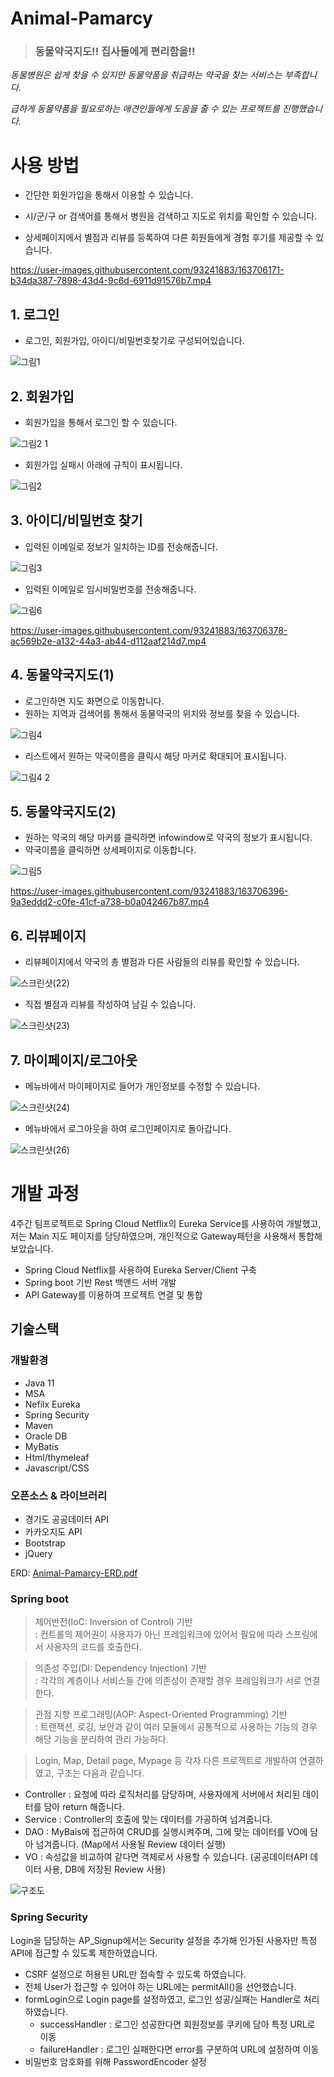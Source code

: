 

# Animal-Pamarcy	
> ### 동물약국지도!! 집사들에게 편리함을!!

*동물병원은 쉽게 찾을 수 있지만 동물약품을 취급하는 약국을 찾는 서비스는 부족합니다.*

*급하게 동물약품을 필요로하는 애견인들에게 도움을 줄 수 있는 프로젝트를 진행했습니다.*



# 사용 방법	

- 간단한 회원가입을 통해서 이용할 수 있습니다.	

- 시/군/구 or 검색어를 통해서 병원을 검색하고 지도로 위치를 확인할 수 있습니다.	

- 상세페이지에서 별점과 리뷰를 등록하여 다른 회원들에게 경험 후기를 제공할 수 있습니다.

https://user-images.githubusercontent.com/93241883/163706171-b34da387-7898-43d4-9c6d-6911d91576b7.mp4


## 1. 로그인	


- 로그인, 회원가입, 아이디/비밀번호찾기로 구성되어있습니다.

![그림1](https://user-images.githubusercontent.com/93241883/156877807-556d4dff-d77f-4d19-931d-800b6d8e4082.png)

## 2. 회원가입
- 회원가입을 통해서 로그인 할 수 있습니다.

![그림2 1](https://user-images.githubusercontent.com/93241883/156996619-cf948dbd-0c20-4987-989f-6b48819598be.png)

- 회원가입 실패시 아래에 규칙이 표시됩니다.

![그림2](https://user-images.githubusercontent.com/93241883/156877809-feac196d-3b44-42f3-93c3-17444de4015a.png)

## 3. 아이디/비밀번호 찾기
- 입력된 이메일로 정보가 일치하는 ID를 전송해줍니다.

![그림3](https://user-images.githubusercontent.com/93241883/156877810-91d0e202-70e8-4889-aa9d-b4e6c79c1a81.png)

- 입력된 이메일로 임시비밀번호를 전송해줍니다.

![그림6](https://user-images.githubusercontent.com/93241883/156998249-6deb467f-7706-4b66-ac36-19d79700740b.png)


https://user-images.githubusercontent.com/93241883/163706378-ac569b2e-a132-44a3-ab44-d112aaf214d7.mp4

## 4. 동물약국지도(1)
- 로그인하면 지도 화면으로 이동합니다.
- 원하는 지역과 검색어를 통해서 동물약국의 위치와 정보를 찾을 수 있습니다.

![그림4](https://user-images.githubusercontent.com/93241883/156877812-cad94eb3-9c49-4c38-b288-c0415ba768dc.png)

- 리스트에서 원하는 약국이름을 클릭시 해당 마커로 확대되어 표시됩니다.

![그림4 2](https://user-images.githubusercontent.com/93241883/156997258-78e102f6-23d0-4aea-a9f8-c0fd55eda2e1.png)


## 5. 동물약국지도(2)	
- 원하는 약국의 해당 마커를 클릭하면 infowindow로 약국의 정보가 표시됩니다.
- 약국이름을 클릭하면 상세페이지로 이동합니다.

![그림5](https://user-images.githubusercontent.com/93241883/156877815-1c6eced6-aba4-4e99-8239-33f1d4c4f72d.png)


https://user-images.githubusercontent.com/93241883/163706396-9a3eddd2-c0fe-41cf-a738-b0a042467b87.mp4

## 6. 리뷰페이지
- 리뷰페이지에서 약국의 총 별점과 다른 사람들의 리뷰를 확인할 수 있습니다.

![스크린샷(22)](https://user-images.githubusercontent.com/93241883/163706645-f6e4524f-2bc5-45ff-b19b-7f4781dae091.png)

- 직접 별점과 리뷰를 작성하여 남길 수 있습니다.

![스크린샷(23)](https://user-images.githubusercontent.com/93241883/163706716-dfe1ee8f-ca60-4be9-9e25-b69fdc25799e.png)

## 7. 마이페이지/로그아웃
- 메뉴바에서 마이페이지로 들어가 개인정보를 수정할 수 있습니다.

![스크린샷(24)](https://user-images.githubusercontent.com/93241883/163706825-e594ac2b-701a-47f9-abe1-13e4ff4c7fae.png)

- 메뉴바에서 로그아웃을 하여 로그인페이지로 돌아갑니다.

![스크린샷(26)](https://user-images.githubusercontent.com/93241883/163706835-59d569bb-7c4b-4ef7-9d7d-124c08327140.png)


# 개발 과정
 
4주간 팀프로젝트로 Spring Cloud Netflix의 Eureka Service를 사용하여 개발했고,   
저는 Main 지도 페이지를 담당하였으며, 개인적으로 Gateway패턴을 사용해서 통합해보았습니다.  

- Spring Cloud Netflix를 사용하여 Eureka Server/Client 구축
- Spring boot 기반 Rest 백앤드 서버 개발
- API Gateway를 이용하여 프로젝트 연결 및 통합  

## 기술스택
### 개발환경

- Java 11            
- MSA                
- Nefilx Eureka      
- Spring Security   
- Maven
- Oracle DB
- MyBatis
- Html/thymeleaf
- Javascript/CSS  

### 오픈소스 & 라이브러리

- 경기도 공공데이터 API
- 카카오지도 API
- Bootstrap
- jQuery


ERD: [Animal-Pamarcy-ERD.pdf](https://github.com/Cold8rew/Animal-Pamarcy/files/8519000/Animal-Pamarcy-ERD.pdf)  

### Spring boot

> 제어반전(IoC: Inversion of Control) 기반  
> : 컨트롤의 제어권이 사용자가 아닌 프레임워크에 있어서 필요에 따라 스프링에서 사용자의 코드를 호출한다.
   
> 의존성 주입(DI: Dependency Injection) 기반  
> : 각각의 계층이나 서비스들 간에 의존성이 존재할 경우 프레임워크가 서로 연결한다.  
 
> 관점 지향 프로그래밍(AOP: Aspect-Oriented Programming) 기반  
> : 트랜잭션, 로깅, 보안과 같이 여러 모듈에서 공통적으로 사용하는 기능의 경우 해당 기능을 분리하여 관리 가능하다.    

> Login, Map, Detail page, Mypage 등 각자 다른 프로젝트로 개발하여 연결하였고, 구조는 다음과 같습니다.
- Controller : 요청에 따라 로직처리를 담당하며, 사용자에게 서버에서 처리된 데이터를 담아 return 해줍니다.
- Service : Controller의 호출에 맞는 데이터를 가공하여 넘겨줍니다.
- DAO : MyBais에 접근하여 CRUD를 실행시켜주며, 그에 맞는 데이터를 VO에 담아 넘겨줍니다. (Map에서 사용될 Review 데이터 실행)
- VO : 속성값을 비교하여 같다면 객체로서 사용할 수 있습니다. (공공데이터API 데이터 사용, DB에 저장된 Review 사용)

![구조도](https://user-images.githubusercontent.com/93241883/164414398-ca525d84-1f93-4607-8c74-2ac85474f99c.png)

### Spring Security

Login을 담당하는 AP_Signup에서는 Security 설정을 추가해 인가된 사용자만 특정 API에 접근할 수 있도록 제한하였습니다.

- CSRF 설정으로 허용된 URL만 접속할 수 있도록 하였습니다.
- 전체 User가 접근할 수 있어야 하는 URL에는 permitAll()을 선언했습니다. 
- formLogin으로 Login page를 설정하였고, 로그인 성공/실패는 Handler로 처리하였습니다.  
  - successHandler : 로그인 성공한다면 회원정보를 쿠키에 담아 특정 URL로 이동  
  - failureHandler : 로그인 실패한다면 error를 구분하여 URL에 설정하여 이동
- 비밀번호 암호화를 위해 PasswordEncoder 설정














